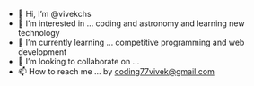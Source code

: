 - 👋 Hi, I’m @vivekchs
- 👀 I’m interested in ... coding and astronomy and learning new technology
- 🌱 I’m currently learning ... competitive programming and web development
- 💞️ I’m looking to collaborate on ...
- 📫 How to reach me ... by coding77vivek@gmail.com

<!---
vivekchs/vivekchs is a ✨ special ✨ repository because its `README.md` (this file) appears on your GitHub profile.
You can click the Preview link to take a look at your changes.
--->
